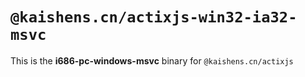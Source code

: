 # `@kaishens.cn/actixjs-win32-ia32-msvc`

This is the **i686-pc-windows-msvc** binary for `@kaishens.cn/actixjs`
